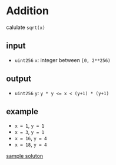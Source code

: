 # Addition

calulate `sqrt(x)`

## input

- `uint256` `x`: integer between `[0, 2**256)`

## output

- `uint256` `y`: `y * y <= x < (y+1) * (y+1)`

## example

- `x = 1`, `y = 1`
- `x = 3`, `y = 1`
- `x = 16`, `y = 4`
- `x = 18`, `y = 4`

[sample soluton](Solution.sol)
